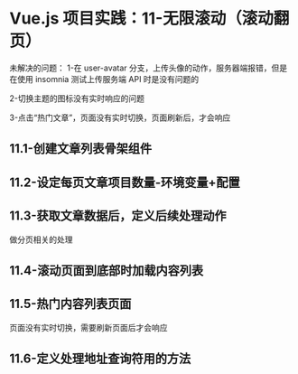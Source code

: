 # Vue.js 项目实践：11-无限滚动（滚动翻页）

未解决的问题：
1-在 user-avatar 分支，上传头像的动作，服务器端报错，但是在使用 insomnia 测试上传服务端 API 时是没有问题的

2-切换主题的图标没有实时响应的问题

3-点击“热门文章”，页面没有实时切换，页面刷新后，才会响应

## 11.1-创建文章列表骨架组件

## 11.2-设定每页文章项目数量-环境变量+配置

## 11.3-获取文章数据后，定义后续处理动作

做分页相关的处理

## 11.4-滚动页面到底部时加载内容列表

## 11.5-热门内容列表页面

页面没有实时切换，需要刷新页面后才会响应

## 11.6-定义处理地址查询符用的方法
